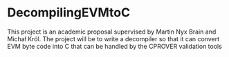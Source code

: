 # DecompilingEVMtoC
This  project  is  an  academic  proposal  supervised  by  Martin  Nyx  Brain  and  Michał  Król.  The 
project  will  be  to  write  a  decompiler  so  that  it  can  convert  EVM  byte  code  into  C  that  can  be 
handled by the CPROVER validation tools
